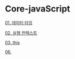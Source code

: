 # Core-javaScript

[01. 데이터 타입](https://github.com/dmswn1004/Core-javaScript/tree/main/01.%20%EB%8D%B0%EC%9D%B4%ED%84%B0%20%ED%83%80%EC%9E%85#01-%EB%8D%B0%EC%9D%B4%ED%84%B0-%ED%83%80%EC%9E%85)

[02. 실행 컨텍스트](https://github.com/dmswn1004/Core-javaScript/blob/main/02.%20%EC%8B%A4%ED%96%89%20%EC%BB%A8%ED%85%8D%EC%8A%A4%ED%8A%B8/README.md#02-%EC%8B%A4%ED%96%89-%EC%BB%A8%ED%85%8D%EC%8A%A4%ED%8A%B8)

[03. this](https://github.com/dmswn1004/Core-javaScript/tree/main/03.%20this#03-this)


[06. ](https://github.com/dmswn1004/Core-javaScript/tree/main/06.%20%ED%94%84%EB%A1%9C%ED%86%A0%ED%83%80%EC%9E%85#readme)
